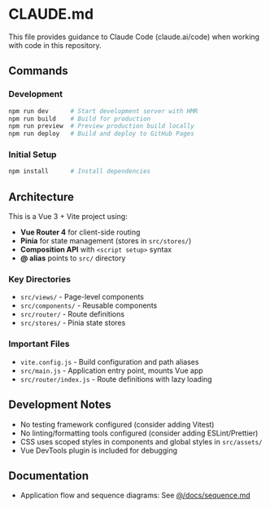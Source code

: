 # CLAUDE.md

This file provides guidance to Claude Code (claude.ai/code) when working with code in this repository.

## Commands

### Development
```bash
npm run dev      # Start development server with HMR
npm run build    # Build for production
npm run preview  # Preview production build locally
npm run deploy   # Build and deploy to GitHub Pages
```

### Initial Setup
```bash
npm install      # Install dependencies
```

## Architecture

This is a Vue 3 + Vite project using:
- **Vue Router 4** for client-side routing
- **Pinia** for state management (stores in `src/stores/`)
- **Composition API** with `<script setup>` syntax
- **@ alias** points to `src/` directory

### Key Directories
- `src/views/` - Page-level components
- `src/components/` - Reusable components
- `src/router/` - Route definitions
- `src/stores/` - Pinia state stores

### Important Files
- `vite.config.js` - Build configuration and path aliases
- `src/main.js` - Application entry point, mounts Vue app
- `src/router/index.js` - Route definitions with lazy loading

## Development Notes

- No testing framework configured (consider adding Vitest)
- No linting/formatting tools configured (consider adding ESLint/Prettier)
- CSS uses scoped styles in components and global styles in `src/assets/`
- Vue DevTools plugin is included for debugging

## Documentation

- Application flow and sequence diagrams: See [@/docs/sequence.md](docs/sequence.md)